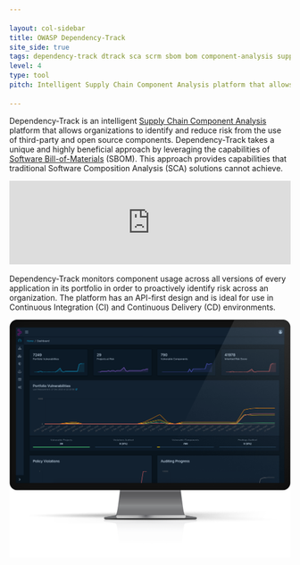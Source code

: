 ```yaml
---

layout: col-sidebar
title: OWASP Dependency-Track
site_side: true
tags: dependency-track dtrack sca scrm sbom bom component-analysis supply-chain cpe purl license vulnerability impact
level: 4
type: tool
pitch: Intelligent Supply Chain Component Analysis platform that allows organizations to identify and reduce risk from the use of third-party and open source components.

---
```


Dependency-Track is an intelligent [Supply Chain Component Analysis](https://www.owasp.org/index.php/Component_Analysis) platform that allows organizations to identify and reduce risk from the use of third-party and open source components. Dependency-Track takes a unique and highly beneficial approach by leveraging the capabilities of [Software Bill-of-Materials](https://www.owasp.org/index.php/Component_Analysis#Software_Bill-of-Materials_.28SBOM.29) (SBOM). This approach provides capabilities that traditional Software Composition Analysis (SCA) solutions cannot achieve.

<iframe width="100%" src="https://www.youtube.com/embed/cQuk6jKTrTs" frameborder="0" allow="accelerometer; autoplay; clipboard-write; encrypted-media; gyroscope; picture-in-picture" allowfullscreen></iframe>

Dependency-Track monitors component usage across all versions of every application in its portfolio in order to proactively identify risk across an organization. The platform has an API-first design and is ideal for use in Continuous Integration (CI) and Continuous Delivery (CD) environments.

![Screenshot](https://raw.githubusercontent.com/DependencyTrack/dependency-track/master/docs/images/screenshots/dashboard.png)
